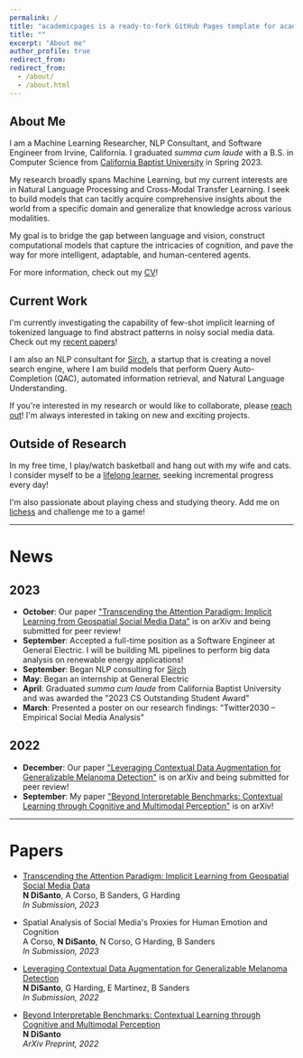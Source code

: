 ```yaml
---
permalink: /
title: "academicpages is a ready-to-fork GitHub Pages template for academic personal websites"
title: ""
excerpt: "About me"
author_profile: true
redirect_from: 
redirect_from:
  - /about/
  - /about.html
---
```


## About Me
I am a Machine Learning Researcher, NLP Consultant, and Software Engineer from Irvine, California. I graduated *summa cum laude* with a B.S. in Computer Science from [California Baptist University](https://calbaptist.edu) in Spring 2023.

My research broadly spans Machine Learning, but my current interests are in Natural Language Processing and Cross-Modal Transfer Learning. I seek to build models that can tacitly acquire comprehensive insights about the world from a specific domain and generalize that knowledge across various modalities.

My goal is to bridge the gap between language and vision, construct computational models that capture the intricacies of cognition, and pave the way for more intelligent, adaptable, and human-centered agents.

For more information, check out my [CV](https://nickdisanto.github.io/assets/pdfs/NickDiSanto_CV.pdf)!

## Current Work
I'm currently investigating the capability of few-shot implicit learning of tokenized language to find abstract patterns in noisy social media data. Check out my [recent papers](https://scholar.google.com/citations?user=aZcG3noAAAAJ&hl=en&oi=ao)!

I am also an NLP consultant for [Sirch](https://bento.me/sirch), a startup that is creating a novel search engine, where I am build models that perform Query Auto-Completion (QAC), automated information retrieval, and Natural Language Understanding.

If you're interested in my research or would like to collaborate, please [reach out](mailto:nick.c.disanto@gmail.com)! I'm always interested in taking on new and exciting projects.

## Outside of Research
In my free time, I play/watch basketball and hang out with my wife and cats. I consider myself to be a [lifelong learner](https://medium.com/dear-family/curiosity-is-your-superpower-how-to-become-a-lifelong-learner-8ca5eeb6fe37), seeking incremental progress every day!

I'm also passionate about playing chess and studying theory. Add me on [lichess](https://lichess.org/@/Ncd3030) and challenge me to a game!

------------------
# News
## 2023
- **October**: Our paper ["Transcending the Attention Paradigm: Implicit Learning from Geospatial Social Media Data"](https://arxiv.org/abs/2310.05378) is on arXiv and being submitted for peer review!
- **September**: Accepted a full-time position as a Software Engineer at General Electric. I will be building ML pipelines to perform big data analysis on renewable energy applications!
- **September**: Began NLP consulting for [Sirch](https://bento.me/sirch)
- **May**: Began an internship at General Electric
- **April**: Graduated *summa cum laude* from California Baptist University and was awarded the "2023 CS Outstanding Student Award"
- **March**: Presented a poster on our research findings: "Twitter2030 – Empirical Social Media Analysis"

## 2022
- **December**: Our paper ["Leveraging Contextual Data Augmentation for Generalizable Melanoma Detection"](https://arxiv.org/abs/2212.05116) is on arXiv and being submitted for peer review!
- **September**: My paper ["Beyond Interpretable Benchmarks: Contextual Learning through Cognitive and Multimodal Perception"](https://arxiv.org/abs/2304.00002) is on arXiv!

------------------
# Papers

- [Transcending the Attention Paradigm: Implicit Learning from Geospatial Social Media Data](https://arxiv.org/abs/2310.05378) \
**N DiSanto**, A Corso, B Sanders, G Harding \
*In Submission, 2023*


- Spatial Analysis of Social Media's Proxies for Human Emotion and Cognition \
A Corso, **N DiSanto**, N Corso, G Harding, B Sanders \
*In Submission, 2023*


- [Leveraging Contextual Data Augmentation for Generalizable Melanoma Detection](https://arxiv.org/abs/2212.05116) \
**N DiSanto**, G Harding, E Martinez, B Sanders \
*In Submission, 2022*


- [Beyond Interpretable Benchmarks: Contextual Learning through Cognitive and Multimodal Perception](https://arxiv.org/abs/2304.00002) \
**N DiSanto** \
*ArXiv Preprint, 2022*
